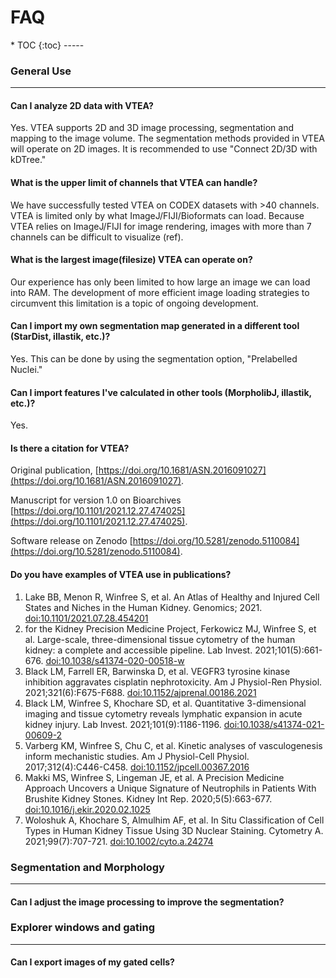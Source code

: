 <h1>FAQ</h1>
* TOC
{:toc}
-----

### General Use
-----
#### Can I analyze 2D data with VTEA?

Yes.  VTEA supports 2D and 3D image processing, segmentation and mapping to the image volume.  The segmentation methods provided in VTEA will operate on 2D images.  It is recommended to use "Connect 2D/3D with kDTree."

#### What is the upper limit of channels that VTEA can handle? 

We have successfully tested VTEA on CODEX datasets with >40 channels.  VTEA is limited only by what ImageJ/FIJI/Bioformats can load.  Because VTEA relies on ImageJ/FIJI for image rendering, images with more than 7 channels can be difficult to visualize (ref).

#### What is the largest image(filesize) VTEA can operate on?

Our experience has only been limited to how large an image we can load into RAM.  The development of more efficient image loading strategies to circumvent this limitation is a topic of ongoing development.

#### Can I import my own segmentation map generated in a different tool (StarDist, illastik, etc.)?

Yes.  This can be done by using the segmentation option, "Prelabelled Nuclei."

#### Can I import features I've calculated in other tools (MorpholibJ, illastik, etc.)?

Yes.  

#### Is there a citation for VTEA?

Original publication, [https://doi.org/10.1681/ASN.2016091027](https://doi.org/10.1681/ASN.2016091027).

Manuscript for version 1.0 on Bioarchives [https://doi.org/10.1101/2021.12.27.474025](https://doi.org/10.1101/2021.12.27.474025).

Software release on Zenodo [https://doi.org/10.5281/zenodo.5110084](https://doi.org/10.5281/zenodo.5110084).

#### Do you have examples of VTEA use in publications?

1. Lake BB, Menon R, Winfree S, et al. An Atlas of Healthy and Injured Cell States and Niches in the Human Kidney. Genomics; 2021. [doi:10.1101/2021.07.28.454201](https://doi.org/10.1101/2021.07.28.454201)
2. for the Kidney Precision Medicine Project, Ferkowicz MJ, Winfree S, et al. Large-scale, three-dimensional tissue cytometry of the human kidney: a complete and accessible pipeline. Lab Invest. 2021;101(5):661-676. [doi:10.1038/s41374-020-00518-w](https://doi.org/10.1038/s41374-020-00518-w)
3. Black LM, Farrell ER, Barwinska D, et al. VEGFR3 tyrosine kinase inhibition aggravates cisplatin nephrotoxicity. Am J Physiol-Ren Physiol. 2021;321(6):F675-F688. [doi:10.1152/ajprenal.00186.2021](https://doi.org/10.1152/ajprenal.00186.2021)
4. Black LM, Winfree S, Khochare SD, et al. Quantitative 3-dimensional imaging and tissue cytometry reveals lymphatic expansion in acute kidney injury. Lab Invest. 2021;101(9):1186-1196. [doi:10.1038/s41374-021-00609-2](https://doi.org/10.1038/s41374-021-00609-2)
5. Varberg KM, Winfree S, Chu C, et al. Kinetic analyses of vasculogenesis inform mechanistic studies. Am J Physiol-Cell Physiol. 2017;312(4):C446-C458. [doi:10.1152/jpcell.00367.2016](https://doi.org/10.1152/jpcell.00367.2016)
6. Makki MS, Winfree S, Lingeman JE, et al. A Precision Medicine Approach Uncovers a Unique Signature of Neutrophils in Patients With Brushite Kidney Stones. Kidney Int Rep. 2020;5(5):663-677. [doi:10.1016/j.ekir.2020.02.1025](https://doi.org/10.1016/j.ekir.2020.02.1025)
7. Woloshuk A, Khochare S, Almulhim AF, et al. In Situ Classification of Cell Types in Human Kidney Tissue Using 3D Nuclear Staining. Cytometry A. 2021;99(7):707-721. [doi:10.1002/cyto.a.24274](https://doi.org/10.1002/cyto.a.24274)

### Segmentation and Morphology
-----
#### Can I adjust the image processing to improve the segmentation?

#### 

### Explorer windows and gating
-----
#### Can I export images of my gated cells? 

#### 






